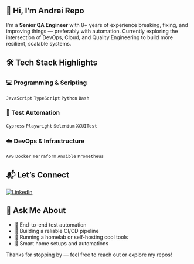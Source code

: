 ## 👋 Hi, I’m Andrei Repo

I'm a **Senior QA Engineer** with 8+ years of experience breaking, fixing, and improving things — preferably with automation. Currently exploring the intersection of DevOps, Cloud, and Quality Engineering to build more resilient, scalable systems.

## 🛠️ Tech Stack Highlights

### 💻 Programming & Scripting
`JavaScript` `TypeScript` `Python` `Bash`

### 🧪 Test Automation
`Cypress` `Playwright` `Selenium` `XCUITest`

### ☁️ DevOps & Infrastructure
`AWS` `Docker` `Terraform` `Ansible` `Prometheus`

## 📬 Let’s Connect

[![LinkedIn](https://img.shields.io/badge/LinkedIn-blue?style=flat-square&logo=linkedin&labelColor=blue)](https://www.linkedin.com/in/andrei-repo/)

## 🧠 Ask Me About
- 🧪 End-to-end test automation
- 🧰 Building a reliable CI/CD pipeline
- 🏡 Running a homelab or self-hosting cool tools
- 🤖 Smart home setups and automations

Thanks for stopping by — feel free to reach out or explore my repos!

<!---
andreirepo/andreirepo is a ✨ special ✨ repository because its `README.md` (this file) appears on your GitHub profile.
You can click the Preview link to take a look at your changes.
--->
